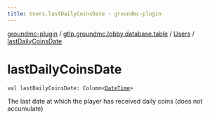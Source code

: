 ```yaml
---
title: Users.lastDailyCoinsDate - groundmc-plugin
---
```


[groundmc-plugin](../../index.html) / [gtlp.groundmc.lobby.database.table](../index.html) / [Users](index.html) / [lastDailyCoinsDate](.)

# lastDailyCoinsDate

`val lastDailyCoinsDate: Column<`[`DateTime`](http://www.joda.org/joda-time/apidocs/org/joda/time/DateTime.html)`>`

The last date at which the player has received daily coins (does not accumulate)

